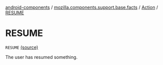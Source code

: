 [android-components](../../index.md) / [mozilla.components.support.base.facts](../index.md) / [Action](index.md) / [RESUME](./-r-e-s-u-m-e.md)

# RESUME

`RESUME` [(source)](https://github.com/mozilla-mobile/android-components/blob/master/components/support/base/src/main/java/mozilla/components/support/base/facts/Action.kt#L47)

The user has resumed something.

